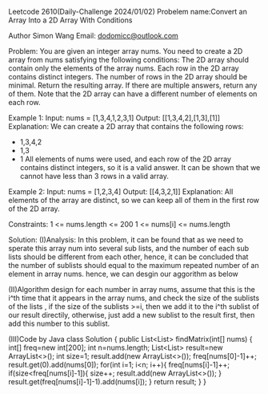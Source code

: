 Leetcode 2610(Daily-Challenge 2024/01/02) 
Probelem name:Convert an Array Into a 2D Array With Conditions

Author Simon Wang
Email: dodomicc@outlook.com

Problem:
You are given an integer array nums. You need to create a 2D array from nums satisfying the following conditions:
The 2D array should contain only the elements of the array nums.
Each row in the 2D array contains distinct integers.
The number of rows in the 2D array should be minimal.
Return the resulting array. If there are multiple answers, return any of them.
Note that the 2D array can have a different number of elements on each row.

Example 1:
Input: nums = [1,3,4,1,2,3,1]
Output: [[1,3,4,2],[1,3],[1]]
Explanation: We can create a 2D array that contains the following rows:
- 1,3,4,2
- 1,3
- 1
All elements of nums were used, and each row of the 2D array contains distinct integers, so it is a valid answer.
It can be shown that we cannot have less than 3 rows in a valid array.

Example 2:
Input: nums = [1,2,3,4]
Output: [[4,3,2,1]]
Explanation: All elements of the array are distinct, so we can keep all of them in the first row of the 2D array.
 
Constraints:
1 <= nums.length <= 200
1 <= nums[i] <= nums.length

Solution:
(I)Analysis:
In this problem, it can be found that as we need to sperate this array num into several sub lists, and the number of each sub lists should be different from each other, hence, it can be concluded that the number of sublists should equal to the maximum repeated number of an element in array nums. hence, we can desgin our aggorithm as below

(II)Algorithm design
for each number in array nums, assume that this is the i^th time that it appears in the array nums, and check the size of the sublists of the lists , if the size of the sublists >=i, then we add it to the i^th sublist of our result directily, otherwise, just add a new sublist to the result first, then add this number to this sublist. 

(III)Code by Java
class Solution {
    public List<List<Integer>> findMatrix(int[] nums) {
        int[] freq=new int[200];
        int n=nums.length;
        List<List<Integer>> result=new ArrayList<>();
        int size=1;
        result.add(new ArrayList<>());
        freq[nums[0]-1]++;
        result.get(0).add(nums[0]);
         for(int i=1; i<n; i++){
            freq[nums[i]-1]++;
            if(size<freq[nums[i]-1]){
                size++;
                result.add(new ArrayList<>());
            }
            result.get(freq[nums[i]-1]-1).add(nums[i]);
        }
        return result;
    }
}


